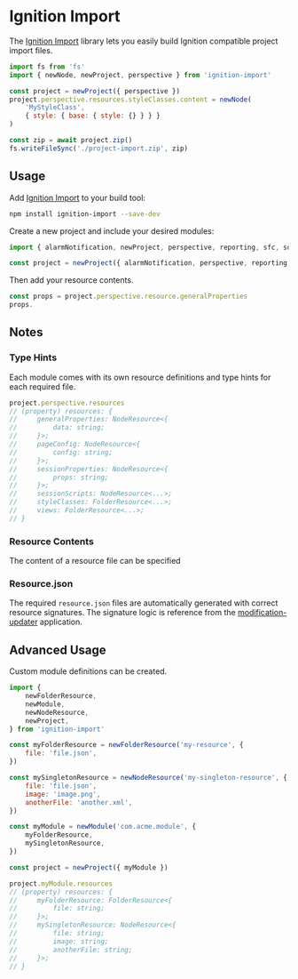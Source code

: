 # Ignition Import

The [Ignition Import] library lets you easily build Ignition compatible project import files.

```js
import fs from 'fs'
import { newNode, newProject, perspective } from 'ignition-import'

const project = newProject({ perspective })
project.perspective.resources.styleClasses.content = newNode(
    'MyStyleClass',
    { style: { base: { style: {} } } }
)

const zip = await project.zip()
fs.writeFileSync('./project-import.zip', zip)
```

## Usage

Add [Ignition Import] to your build tool:
```bash
npm install ignition-import --save-dev
```

Create a new project and include your desired modules:
```js
import { alarmNotification, newProject, perspective, reporting, sfc, sqlbridge, vision, webdev } from 'ignition-import'

const project = newProject({ alarmNotification, perspective, reporting, sfc, sqlbridge, vision, webdev })
```

Then add your resource contents.

```js
const props = project.perspective.resource.generalProperties
props.
```


## Notes

### Type Hints
Each module comes with its own resource definitions and type hints for each required file.

```js
project.perspective.resources
// (property) resources: {
//     generalProperties: NodeResource<{
//         data: string;
//     }>;
//     pageConfig: NodeResource<{
//         config: string;
//     }>;
//     sessionProperties: NodeResource<{
//         props: string;
//     }>;
//     sessionScripts: NodeResource<...>;
//     styleClasses: FolderResource<...>;
//     views: FolderResource<...>;
// }
```

### Resource Contents
The content of a resource file can be specified

### Resource.json
The required `resource.json` files are automatically generated with correct resource signatures.
The signature logic is reference from the [modification-updater] application. 




## Advanced Usage

Custom module definitions can be created.

```js
import {
    newFolderResource,
    newModule,
    newNodeResource,
    newProject,
} from 'ignition-import'

const myFolderResource = newFolderResource('my-resource', {
    file: 'file.json',
})

const mySingletonResource = newNodeResource('my-singleton-resource', {
    file: 'file.json',
    image: 'image.png',
    anotherFile: 'another.xml',
})

const myModule = newModule('com.acme.module', {
    myFolderResource,
    mySingletonResource,
})

const project = newProject({ myModule })

project.myModule.resources
// (property) resources: {
//     myFolderResource: FolderResource<{
//         file: string;
//     }>;
//     mySingletonResource: NodeResource<{
//         file: string;
//         image: string;
//         anotherFile: string;
//     }>;
// }
```


[Ignition Import]: https://github.com/mussonindustrial/ignition-tools/packages/ignition-import
[modification-updater]: https://github.com/paul-griffith/modification-updater